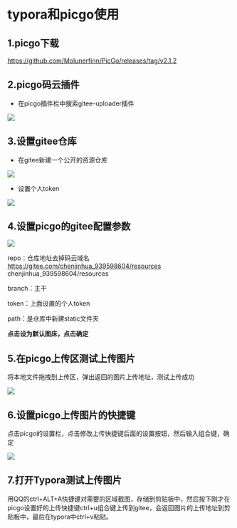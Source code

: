 # typora和picgo使用

## 1.picgo下载

https://github.com/Molunerfinn/PicGo/releases/tag/v2.1.2

## 2.picgo码云插件

- 在picgo插件栏中搜索gitee-uploader插件

![](https://gitee.com/chenjinhua_939598604/resources/raw/master/static/20190904105711.png)

## 3.设置gitee仓库

- 在gitee新建一个公开的资源仓库

![](https://gitee.com/chenjinhua_939598604/resources/raw/master/static/20190904105937.png)

- 设置个人token

![](https://gitee.com/chenjinhua_939598604/resources/raw/master/static/20190904110128.png)



## 4.设置picgo的gitee配置参数

![](https://gitee.com/chenjinhua_939598604/resources/raw/master/static/20190904110538.png)

repo：仓库地址去掉码云域名  https://gitee.com/chenjinhua_939598604/resources    chenjinhua_939598604/resources  

branch：主干

token：上面设置的个人token

path：是仓库中新建static文件夹

**点击设为默认图床，点击确定**

## 5.在picgo上传区测试上传图片

将本地文件拖拽到上传区，弹出返回的图片上传地址，测试上传成功

![](https://gitee.com/chenjinhua_939598604/resources/raw/master/static/20190904111322.png)

## 6.设置picgo上传图片的快捷键

点击picgo的设置栏，点击修改上传快捷键后面的设置按钮，然后输入组合键，确定

![](https://gitee.com/chenjinhua_939598604/resources/raw/master/static/20190904111017.png)

## 7.打开Typora测试上传图片

用QQ的ctrl+ALT+A快捷键对需要的区域截图，存储到剪贴板中，然后按下刚才在picgo设置好的上传快捷键ctrl+u组合键上传到gitee，会返回图片的上传地址到剪贴板中，最后在typora中ctrl+v粘贴。

